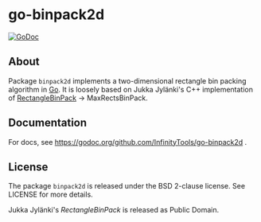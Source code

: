 # go-binpack2d
[![GoDoc](https://godoc.org/github.com/InfinityTools/go-binpack2d?status.svg)](https://godoc.org/github.com/InfinityTools/go-binpack2d)

## About

Package `binpack2d` implements a two-dimensional rectangle bin packing algorithm in [Go](https://golang.org). It is loosely based on Jukka Jylänki's C++ implementation of [RectangleBinPack](https://github.com/juj/RectangleBinPack) -> MaxRectsBinPack.

## Documentation

For docs, see https://godoc.org/github.com/InfinityTools/go-binpack2d .

## License

The package `binpack2d` is released under the BSD 2-clause license. See LICENSE for more details.

Jukka Jylänki's *RectangleBinPack* is released as Public Domain.
